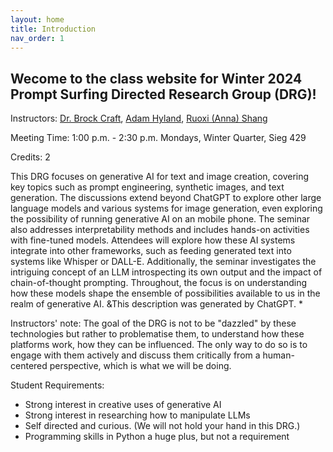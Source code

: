 ```yaml
---
layout: home
title: Introduction
nav_order: 1
---
```

## Wecome to the class website for Winter 2024 Prompt Surfing Directed Research Group (DRG)!

Instructors: [Dr. Brock Craft], [Adam Hyland], [Ruoxi (Anna) Shang]

Meeting Time: 1:00 p.m. - 2:30 p.m. Mondays, Winter Quarter, Sieg 429

Credits: 2

This DRG focuses on generative AI for text and image creation, covering key topics such as prompt engineering, synthetic images, and text generation. The discussions extend beyond ChatGPT to explore other large language models and various systems for image generation, even exploring the possibility of running generative AI on an mobile phone. The seminar also addresses interpretability methods and includes hands-on activities with fine-tuned models. Attendees will explore how these AI systems integrate into other frameworks, such as feeding generated text into systems like Whisper or DALL-E. Additionally, the seminar investigates the intriguing concept of an LLM introspecting its own output and the impact of chain-of-thought prompting. Throughout, the focus is on understanding how these models shape the ensemble of possibilities available to us in the realm of generative AI. 
&This description was generated by ChatGPT. *

Instructors' note: The goal of the DRG is not to be "dazzled" by these technologies but rather to problematise them, to understand how these platforms work, how they can be influenced. The only way to do so is to engage with them actively and discuss them critically from a human-centered perspective, which is what we will be doing. 

Student Requirements:
- Strong interest in creative uses of generative AI
- Strong interest in researching how to manipulate LLMs
- Self directed and curious. (We will not hold your hand in this DRG.)
- Programming skills in Python a huge plus, but not a requirement

[Dr. Brock Craft]: https://www.hcde.washington.edu/craft
[Adam Hyland]: https://adampunk.com/
[Ruoxi (Anna) Shang]:https://ruoxishang.com